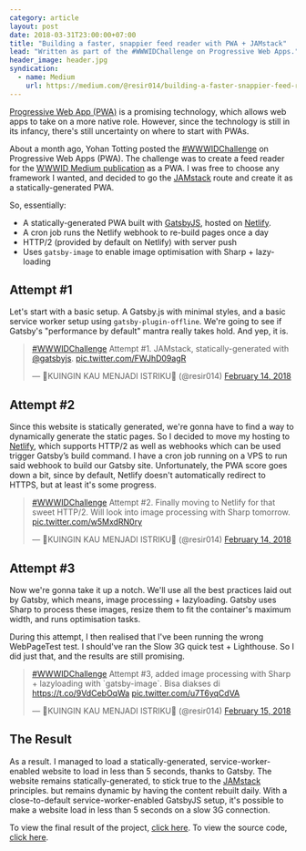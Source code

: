 ```yaml
---
category: article
layout: post
date: 2018-03-31T23:00:00+07:00
title: "Building a faster, snappier feed reader with PWA + JAMstack"
lead: "Written as part of the #WWWIDChallenge on Progressive Web Apps."
header_image: header.jpg
syndication:
  - name: Medium
    url: https://medium.com/@resir014/building-a-faster-snappier-feed-reader-with-pwa-jamstack-6337f3760a47
---
```


[Progressive Web App (PWA)](https://developers.google.com/web/progressive-web-apps/) is a promising technology, which allows web apps to take on a more native role. However, since the technology is still in its infancy, there's still uncertainty on where to start with PWAs.

About a month ago, Yohan Totting posted the [#WWWIDChallenge](https://medium.com/wwwid/tantangan-web-developer-untuk-membuat-aplikasi-web-bisa-digunakan-kurang-dari-5-detik-70bb7431741d) on Progressive Web Apps (PWA). The challenge was to create a feed reader for the [WWWID Medium publication](https://medium.com/wwwid) as a PWA. I was free to choose any framework I wanted, and decided to go the [JAMstack](https://jamstack.org/) route and create it as a statically-generated PWA.

So, essentially:

* A statically-generated PWA built with [GatsbyJS](https://www.gatsbyjs.org/), hosted on [Netlify](https://www.netlify.com/).
* A cron job runs the Netlify webhook to re-build pages once a day
* HTTP/2 (provided by default on Netlify) with server push
* Uses `gatsby-image` to enable image optimisation with Sharp + lazy-loading

## Attempt #1

Let's start with a basic setup. A Gatsby.js with minimal styles, and a basic service worker setup using `gatsby-plugin-offline`. We're going to see if Gatsby's "performance by default" mantra really takes hold. And yep, it is.

<blockquote class="twitter-tweet" data-lang="en"><p lang="en" dir="ltr"><a href="https://twitter.com/hashtag/WWWIDChallenge?src=hash&amp;ref_src=twsrc%5Etfw">#WWWIDChallenge</a> Attempt #1.  JAMstack, statically-generated with <a href="https://twitter.com/gatsbyjs?ref_src=twsrc%5Etfw">@gatsbyjs</a>. <a href="https://t.co/FWJhD09agR">pic.twitter.com/FWJhD09agR</a></p>&mdash; 🎺KUINGIN KAU MENJADI ISTRIKU🎺 (@resir014) <a href="https://twitter.com/resir014/status/963797504083902464?ref_src=twsrc%5Etfw">February 14, 2018</a></blockquote>

## Attempt #2

Since this website is statically generated, we're gonna have to find a way to dynamically generate the static pages. So I decided to move my hosting to [Netlify](https://www.netlify.com), which supports HTTP/2 as well as webhooks which can be used trigger Gatsby’s build command. I have a cron job running on a VPS to run said webhook to build our Gatsby site. Unfortunately, the PWA score goes down a bit, since by default, Netlify doesn't automatically redirect to HTTPS, but at least it's some progress.

<blockquote class="twitter-tweet" data-conversation="none" data-lang="en"><p lang="en" dir="ltr"><a href="https://twitter.com/hashtag/WWWIDChallenge?src=hash&amp;ref_src=twsrc%5Etfw">#WWWIDChallenge</a> Attempt #2. Finally moving to Netlify for that sweet HTTP/2. Will look into image processing with Sharp tomorrow. <a href="https://t.co/w5MxdRN0ry">pic.twitter.com/w5MxdRN0ry</a></p>&mdash; 🎺KUINGIN KAU MENJADI ISTRIKU🎺 (@resir014) <a href="https://twitter.com/resir014/status/963812540231835649?ref_src=twsrc%5Etfw">February 14, 2018</a></blockquote>

## Attempt #3

Now we're gonna take it up a notch. We'll use all the best practices laid out by Gatsby, which means, image processing + lazyloading. Gatsby uses Sharp to process these images, resize them to fit the container's maximum width, and runs optimisation tasks.

During this attempt, I then realised that I've been running the wrong WebPageTest test. I should've ran the Slow 3G quick test + Lighthouse. So I did just that, and the results are still promising.

<blockquote class="twitter-tweet" data-conversation="none" data-lang="en"><p lang="en" dir="ltr"><a href="https://twitter.com/hashtag/WWWIDChallenge?src=hash&amp;ref_src=twsrc%5Etfw">#WWWIDChallenge</a> Attempt #3, added image processing with Sharp + lazyloading with `gatsby-image`. Bisa diakses di <a href="https://t.co/9VdCebOqWa">https://t.co/9VdCebOqWa</a> <a href="https://t.co/u7T6yqCdVA">pic.twitter.com/u7T6yqCdVA</a></p>&mdash; 🎺KUINGIN KAU MENJADI ISTRIKU🎺 (@resir014) <a href="https://twitter.com/resir014/status/963970087320305664?ref_src=twsrc%5Etfw">February 15, 2018</a></blockquote>

## The Result

As a result. I managed to load a statically-generated, service-worker-enabled website to load in less than 5 seconds, thanks to Gatsby. The website remains statically-generated, to stick true to the [JAMstack](https://jamstack.org/) principles. but remains dynamic by having the content rebuilt daily. With a close-to-default service-worker-enabled GatsbyJS setup, it's possible to make a website load in less than 5 seconds on a slow 3G connection.

To view the final result of the project, [click here](https://wwwidchallenge-2018-feb.netlify.com/). To view the source code, [click here](https://github.com/resir014/wwwidchallenge-2018-feb).
